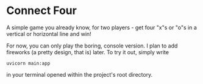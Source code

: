 # Connect Four

A simple game you already know, for two players - get four 
"x"s or "o"s in a vertical or horizontal line and win!

For now, you can only play the boring, console version. I plan to add 
fireworks (a pretty design, that is) later. To try it out, simply write
```commandline
uvicorn main:app
```
in your terminal opened within the project's root directory.
